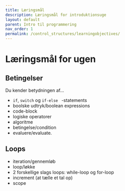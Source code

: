 ```yaml
---
title: Læringsmål
description: Læringsmål for introduktionsuge
layout: default
parent: Intro til programmering
nav_order: 1
permalink: /control_structures/learningobjectives/
---
```

# Læringsmål for ugen



## Betingelser
Du kender betydningen af... 
- ```if```, ```switch``` og ```if-else ``` -statements
- boolske udtryk/boolean expressions
- code-block
- logiske operatorer
- algoritme
- betingelse/condition
- evaluere/evaluate.

## Loops
- iteration/gennemløb
- loop/løkke
- 2 forskellige slags loops: while-loop og for-loop
- increment (at tælle et tal op)
- scope